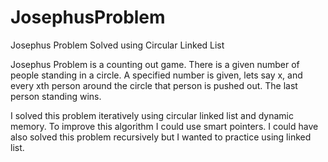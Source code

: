 # JosephusProblem
Josephus Problem Solved using Circular Linked List

Josephus Problem is a counting out game. 
There is a given number of people standing in a circle. 
A specified number is given, lets say x, and every xth person around the circle that person is pushed out. 
The last person standing wins. 

I solved this problem iteratively using circular linked list and dynamic memory. To improve this algorithm I could use smart pointers.
I could have also solved this problem recursively but I wanted to practice using linked list. 
